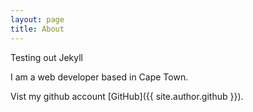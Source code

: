 ```yaml
---
layout: page
title: About
---
```


<p class="message">
  Testing out Jekyll
</p>

I am a web developer based in Cape Town. 

Vist my github account [GitHub]({{ site.author.github }}).
